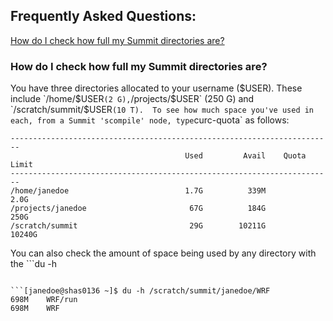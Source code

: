 ## Frequently Asked Questions:

[How do I check how full my Summit directories are?](#how-do-i-check-how-full-my-summit-directories-are?)

### How do I check how full my Summit directories are?

You have three directories allocated to your username ($USER).  These include `/home/$USER` (2 G), `/projects/$USER` (250 G) and `/scratch/summit/$USER` (10 T).  To see how much space you've used in each, from a Summit 'scompile' node, type `curc-quota` as follows:

```[janedoe@shas0136 ~]$ curc-quota
------------------------------------------------------------------------
                                       Used         Avail    Quota Limit
------------------------------------------------------------------------
/home/janedoe                          1.7G          339M           2.0G
/projects/janedoe                       67G          184G           250G
/scratch/summit                         29G        10211G         10240G
```

You can also check the amount of space being used by any directory with the ```du -h
``` command: 

```[janedoe@shas0136 ~]$ du -h /scratch/summit/janedoe/WRF
698M	WRF/run
698M	WRF
```